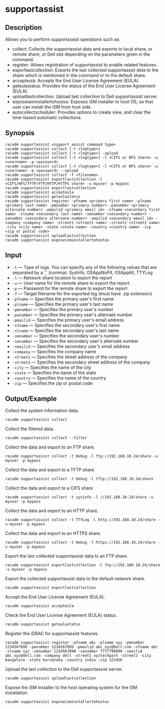 # supportassist

## Description

Allows you to perform supportassist operations such as:

- collect: Collects the supportassist data and exports to local share, or remote share, or Dell site depending on the parameters given in the command.
- register: Allows registration of supportassist to enable related features.
- exportlastcollection: Exports the last collected supportassist data to the share which is mentioned in the command or to the default share.
- accepteula: Accepts the End User License Agreement (EULA).
- geteulastatus: Provides the status of the End User License Agreement (EULA).
- uploadlastcollection: Upload last collection to Dell supportassist server.
- exposeisminstallertohostos: Exposes iSM installer to host OS, so that user can install the iSM from host side.
- autocollectscheduler: Provides options to create view, and clear the time-based automatic collections.

## Synopsis

```
racadm supportassist <support assist command type>
racadm supportassist collect [-t <logtype>]
racadm supportassist collect [-t <logtype>] -upload
racadm supportassist collect [-t <logtype>] -l <CIFS or NFS share> -u <username> -p <password>
racadm supportassist collect [-t <logtype>] -l <CIFS or NFS share> -u <username> -p <password> --upload
racadm supportassist collect -f <filename>
racadm supportassist exportlastcollection -l <CIFS/NFS/TFTP/FTP/HTTP/HTTPS share> -u myuser -p mypass
racadm supportassist exportlastcollection
racadm supportassist accepteula
racadm supportassist geteulastatus
racadm supportassist register -pfname <primary first name> -plname <primary last name> -pmnumber <primary number> -panumber <primary alternate number> -pmailid <primary email id> -sfname <secondary first name> -slname <secondary last name> -smnumber <secondary number> -sanumber <secondary alternate number> -smailid <secondary email id> -company <company name> -street1 <street1 name> -street2 <street2 name> -city <city name> -state <state name> -country <country name> -zip <zip or postal code>
racadm supportassist uploadlastcollection
racadm supportassist exposeisminstallertohostos
```

## Input

- `-t` — Type of logs. You can specify any of the following values that are separated by a ',' (comma): SysInfo, OSAppNoPII, OSAppAll, TTYLog
- `-l` — Network share location to export the report
- `-u` — User name for the remote share to export the report
- `-p` — Password for the remote share to export the report
- `-f` — Target filename for the exported log (must have .zip extension)
- `-pfname` — Specifies the primary user's first name
- `-plname` — Specifies the primary user's last name
- `-pmnumber` — Specifies the primary user's number
- `-panumber` — Specifies the primary user's alternate number
- `-pmailid` — Specifies the primary user's email address
- `-sfname` — Specifies the secondary user's first name
- `-slname` — Specifies the secondary user's last name
- `-smnumber` — Specifies the secondary user's number
- `-sanumber` — Specifies the secondary user's alternate number
- `-smailid` — Specifies the secondary user's email address
- `-company` — Specifies the company name
- `-street1` — Specifies the street address of the company
- `-street2` — Specifies the secondary street address of the company
- `-city` — Specifies the name of the city
- `-state` — Specifies the name of the state
- `-country` — Specifies the name of the country
- `-zip` — Specifies the zip or postal code

## Output/Example

Collect the system information data.

```
racadm supportassist collect
```

Collect the filtered data.

```
racadm supportassist collect --filter
```

Collect the data and export to an FTP share.

```
racadm supportassist collect -t Debug -l ftp://192.168.10.24/share -u myuser -p mypass
```

Collect the data and export to a TFTP share.

```
racadm supportassist collect -t Debug -l tftp://192.168.10.24/share
```

Collect the data and export to a CIFS share.

```
racadm supportassist collect -t sysinfo -l //192.168.10.24/share -u myuser -p mypass
```

Collect the data and export to an HTTP share.

```
racadm supportassist collect -t TTYLog -l http://192.168.10.24/share -u myuser -p mypass
```

Collect the data and export to an HTTPS share.

```
racadm supportassist collect -t Debug -l https://192.168.10.24/share -u myuser -p mypass
```

Export the last collected supportassist data to an FTP share.

```
racadm supportassist exportlastcollection -l ftp://192.168.10.24/share -u myuser -p mypass
```

Export the collected supportassist data to the default network share.

```
racadm supportassist exportlastcollection
```

Accept the End User License Agreement (EULA).

```
racadm supportassist accepteula
```

Check the End User License Agreement (EULA) status.

```
racadm supportassist geteulastatus
```

Register the iDRAC for supportassist features.

```
racadm supportassist register -pfname abc -plname xyz -pmnumber 1234567890 -panumber 1234567899 -pmailid abc_xyz@Dell.com -sfname abc -slname xyz -smnumber 1234567890 -sanumber 7777799999 -smailid abc_xyz@dell.com -company dell -street1 xyztechpark -street2 -city bangalore -state karnataka -country india -zip 123456
```

Upload the last collection to the Dell supportassist server.

```
racadm supportassist uploadlastcollection
```

Expose the iSM installer to the host operating system for the iSM installation.

```
racadm supportassist exposeisminstallertohostos
```
